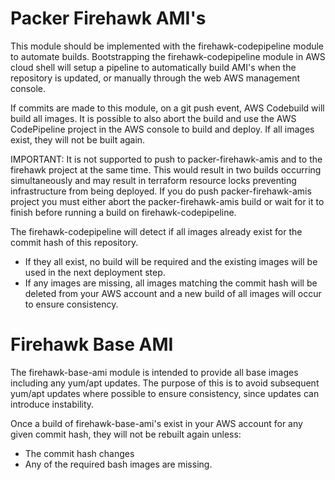 # Packer Firehawk AMI's

This module should be implemented with the firehawk-codepipeline module to automate builds.  Bootstrapping the firehawk-codepipeline module in AWS cloud shell will setup a pipeline to automatically build AMI's when the repository is updated, or manually through the web AWS management console.

If commits are made to this module, on a git push event, AWS Codebuild will build all images.  It is possible to also abort the build and use the AWS CodePipeline project in the AWS console to build and deploy.  If all images exist, they will not be built again.

IMPORTANT: It is not supported to push to packer-firehawk-amis and to the firehawk project at the same time.  This would result in two builds occurring simultaneously and may result in terraform resource locks preventing infrastructure from being deployed.
If you do push packer-firehawk-amis project you must either abort the packer-firehawk-amis build or wait for it to finish before running a build on firehawk-codepipeline.

The firehawk-codepipeline will detect if all images already exist for the commit hash of this repository.  
- If they all exist, no build will be required and the existing images will be used in the next deployment step.
- If any images are missing, all images matching the commit hash will be deleted from your AWS account and a new build of all images will occur to ensure consistency.

# Firehawk Base AMI

The firehawk-base-ami module is intended to provide all base images including any yum/apt updates.  The purpose of this is
to avoid subsequent yum/apt updates where possible to ensure consistency, since updates can introduce instability.

Once a build of firehawk-base-ami's exist in your AWS account for any given commit hash, they will not be rebuilt again unless:
- The commit hash changes
- Any of the required bash images are missing.